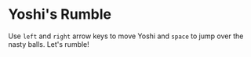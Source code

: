 # Yoshi's Rumble

Use `left` and `right` arrow keys to move Yoshi and `space` to jump over the nasty balls. Let's rumble!

